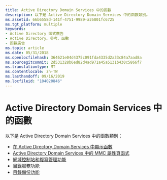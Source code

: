 ```yaml
---
title: Active Directory Domain Services 中的函數
description: 以下是 Active Directory Domain Services 中的函數類別。
ms.assetid: 66b6558d-141f-4751-9989-a26801fc6725
ms.tgt_platform: multiple
keywords:
- Active Directory 函式廣告
- Active Directory、參考、函數
- 函數廣告
ms.topic: article
ms.date: 05/31/2018
ms.openlocfilehash: 364621e04d4375c091fda4335d2a33c84a7aad8a
ms.sourcegitcommit: 2d531328b6ed82d4ad971a45a5131b430c5866f7
ms.translationtype: MT
ms.contentlocale: zh-TW
ms.lasthandoff: 09/16/2019
ms.locfileid: "104020846"
---
```

# <a name="functions-in-active-directory-domain-services"></a>Active Directory Domain Services 中的函數

以下是 Active Directory Domain Services 中的函數類別：

-   [在 Active Directory Domain Services 中顯示函數](display-functions-in-active-directory-domain-services.md)
-   [Active Directory Domain Services 中的 MMC 屬性頁函式](mmc-property-page-functions-in-active-directory-domain-services.md)
-   [網域控制站和複寫管理功能](dc-and-replication-management-functions.md)
-   [目錄服務功能](directory-service-functions.md)
-   [目錄備份功能](directory-backup-functions.md)

 

 




